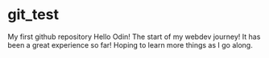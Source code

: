 # git_test
My first github repository 
Hello Odin! The start of my webdev journey! 
It has been a great experience so far! 
Hoping to learn more things as I go along. 